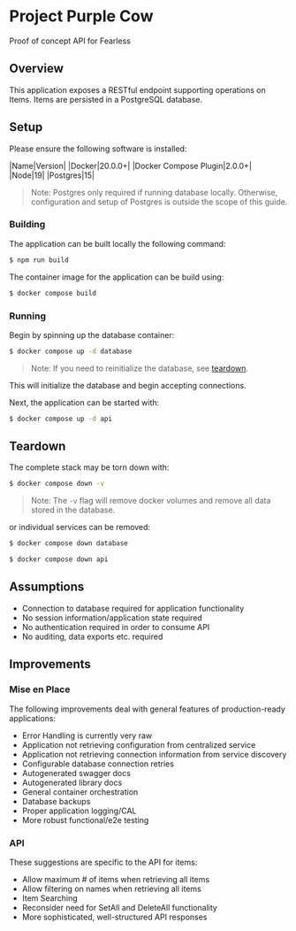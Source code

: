 # Project Purple Cow

Proof of concept API for Fearless

## Overview

This application exposes a RESTful endpoint supporting operations on Items. Items are
persisted in a PostgreSQL database.

## Setup

Please ensure the following software is installed:

|Name|Version|
|Docker|20.0.0+|
|Docker Compose Plugin|2.0.0+|
|Node|19|
|Postgres|15|

> Note: Postgres only required if running database locally.
> Otherwise, configuration and setup of Postgres is outside the scope of this guide.

### Building

The application can be built locally the following command:

```bash
$ npm run build
```

The container image for the application can be build using:

```bash
$ docker compose build
```

### Running

Begin by spinning up the database container:

```bash
$ docker compose up -d database
```

> Note: If you need to reinitialize the database, see [teardown](#teardown).

This will initialize the database and begin accepting connections.

Next, the application can be started with:

```bash
$ docker compose up -d api
```

## Teardown

The complete stack may be torn down with:

```bash
$ docker compose down -v
```

> Note: The `-v` flag will remove docker volumes and remove all data stored in
> the database.

or individual services can be removed:

```bash
$ docker compose down database

$ docker compose down api
```

## Assumptions

- Connection to database required for application functionality
- No session information/application state required
- No authentication required in order to consume API
- No auditing, data exports etc. required

## Improvements

### Mise en Place

The following improvements deal with general features of production-ready applications:

- Error Handling is currently very raw
- Application not retrieving configuration from centralized service
- Application not retrieving connection information from service discovery
- Configurable database connection retries
- Autogenerated swagger docs
- Autogenerated library docs
- General container orchestration
- Database backups
- Proper application logging/CAL
- More robust functional/e2e testing

### API

These suggestions are specific to the API for items:

- Allow maximum # of items when retrieving all items
- Allow filtering on names when retrieving all items
- Item Searching
- Reconsider need for SetAll and DeleteAll functionality
- More sophisticated, well-structured API responses
